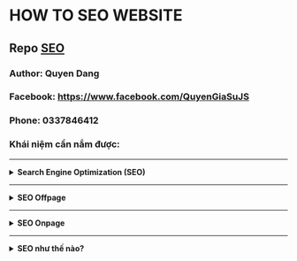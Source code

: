 # HOW TO SEO WEBSITE
## Repo [SEO](https://github.com/Tran-Quyen/seo-meta-template/)
### Author: Quyen Dang
### Facebook: https://www.facebook.com/QuyenGiaSuJS
### Phone: 0337846412
### Khái niệm cần nắm được:
---
<details><summary><b>Search Engine Optimization (SEO)</b></summary>
<p>

SEO là từ viết tắt của Search Engine Optimization (tối ưu hóa công cụ tìm kiếm), là một quy trình nâng cao thứ hạng của website trên các công cụ tìm kiếm giúp người dùng có thể tìm thấy trang web dễ dàng hơn trên bảng kết quả tìm kiếm.

</p>
</details>

---
<details><summary><b>SEO Offpage</b></summary>
<p>
 SEO Offpage là việc xây dựng những liên kết ngoài trỏ về website. Mục đích để tăng hệ thống liên kết có chất lượng trỏ về trang đích từ những website khác để đẩy mạnh từ khóa của mình lên.
</p>
</details>

---
<details><summary><b>SEO Onpage</b></summary>
<p>
     SEO Onpage chính là việc tối ưu bên trong website, trên từng trang con, được lặp đi nhiều lần mỗi khi đăng một bài viết mới. Việc này nhằm mục đích chính là để đưa website này đứng ở vị trí đầu tiên trên trang kết quả tìm kiếm của Google.
</p>
</details>

---
<details><summary><b>SEO như thế nào?</b></summary>
<ul>
 <li>Phải có thẻ meta title, description</li>
 <li>Heading: h1->h6 dùng phải phù hợp (tránh sử dụng lung tung)</li>
 <li>Alt: sử dụng thẻ img luôn phải có Alt</li>
 <li>Bold: In đậm những nội dung quan trọng (sử dụng thẻ [b] hoặc heading)</li>
 <li>Internal link: liên kết tới các bài viết liên quan trên website</li>
 <li>Nội dung: có ích cho người đọc, k0 được trùng lặp, dễ đọc, dễ hiểu => Nhiều người đọc => SEO top càng cao</li>
</ul>
</details>


      

